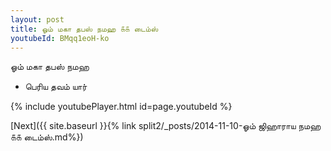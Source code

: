 ```yaml
---
layout: post
title: ஓம் மகா தபஸ் நமஹ ௧௧ டைம்ஸ்
youtubeId: BMqq1eoH-ko
---
```

 
 
 ஓம் மகா தபஸ் நமஹ  
 
 -  பெரிய தவம் யார் 
 
  
 
  
 
 
 
 
 
 


{% include youtubePlayer.html id=page.youtubeId %}
 
[Next]({{ site.baseurl }}{% link  split2/_posts/2014-11-10-ஓம் ஜிஹாராய நமஹ ௧௧ டைம்ஸ்.md%})
 

